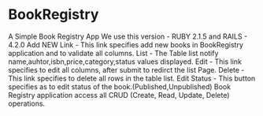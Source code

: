# BookRegistry
A Simple Book Registry App
We use this version - RUBY 2.1.5 and RAILS - 4.2.0
Add NEW Link - This link specifies add new books in BookRegistry application and to validate all columns.
List - The Table list notify name,auhtor,isbn,price,category,status values displayed.
Edit - This link specifies to edit all columns, after submit to redirct the list Page.
Delete - This link specifies to delete all rows in the table list.
Edit Status  - This button specifies as to edit status of the book.(Published,Unpublished)
Book Registry application access all CRUD (Create, Read, Update, Delete) operations.
